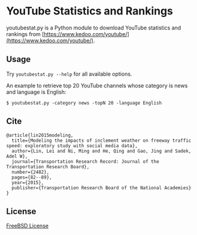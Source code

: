 YouTube Statistics and Rankings
====
youtubestat.py is a Python module to download YouTube statistics and rankings from [https://www.kedoo.com/youtube/](https://www.kedoo.com/youtube/).

Usage
----
Try `youtubestat.py --help` for all available options.

An example to retrieve top 20 YouTube channels whose category is news and language is English:
```
$ youtubestat.py -category news -topN 20 -language English
```

Cite
----
```
@article{lin2015modeling,
  title={Modeling the impacts of inclement weather on freeway traffic speed: exploratory study with social media data},
  author={Lin, Lei and Ni, Ming and He, Qing and Gao, Jing and Sadek, Adel W},
  journal={Transportation Research Record: Journal of the Transportation Research Board},
  number={2482},
  pages={82--89},
  year={2015},
  publisher={Transportation Research Board of the National Academies}
}
```

License
----
[FreeBSD License](https://opensource.org/licenses/BSD-2-Clause)
